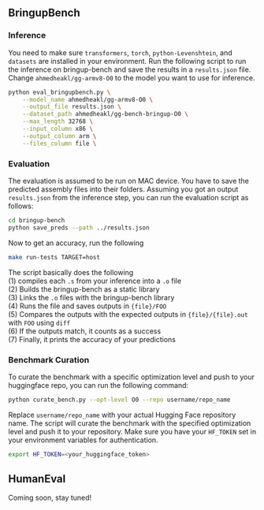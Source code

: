## BringupBench

### Inference 
You need to make sure `transformers`, `torch`, `python-Levenshtein`, and `datasets` are installed in your environment. Run the following script to run the inference on bringup-bench and save the results in a `results.json` file. Change `ahmedheakl/gg-armv8-O0` to the model you want to use for inference. 

```bash
python eval_bringupbench.py \
    --model_name ahmedheakl/gg-armv8-O0 \
    --output_file results.json \
    --dataset_path ahmedheakl/gg-bench-bringup-O0 \
    --max_length 32768 \
    --input_column x86 \
    --output_column arm \
    --files_column file \
```

### Evaluation
The evaluation is assumed to be run on MAC device. You have to save the predicted assembly files into their folders. Assuming you got an output `results.json` from the inference step, you can run the evaluation script as follows:

```bash 
cd bringup-bench
python save_preds --path ../results.json
```

Now to get an accuracy, run the following
```bash
make run-tests TARGET=host
```
The script basically does the following <br>
(1) compiles each `.s` from your inference into a `.o` file<br>
(2) Builds the bringup-bench as a static library<br>
(3) Links the `.o` files with the bringup-bench library<br>
(4) Runs the file and saves outputs in `{file}/FOO`<br>
(5) Compares the outputs with the expected outputs in `{file}/{file}.out` with `FOO` using `diff`<br>
(6) If the outputs match, it counts as a success<br>
(7) Finally, it prints the accuracy of your predictions<br>

### Benchmark Curation
To curate the benchmark with a specific optimization level and push to your huggingface repo, you can run the following command:

```bash
python curate_bench.py --opt-level O0 --repo username/repo_name
```
Replace `username/repo_name` with your actual Hugging Face repository name. The script will curate the benchmark with the specified optimization level and push it to your repository. Make sure you have your `HF_TOKEN` set in your environment variables for authentication.

```bash
export HF_TOKEN=<your_huggingface_token>
```

## HumanEval
Coming soon, stay tuned!